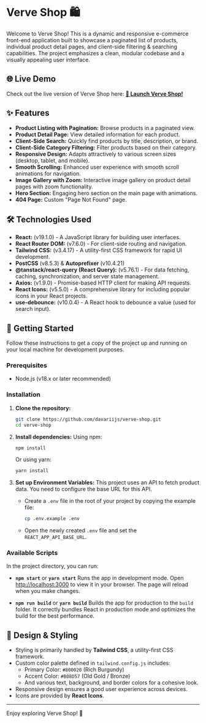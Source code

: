 # Verve Shop 🛍️

Welcome to Verve Shop! This is a dynamic and responsive e-commerce front-end application built to showcase a paginated list of products, individual product detail pages, and client-side filtering & searching capabilities. The project emphasizes a clean, modular codebase and a visually appealing user interface.

## 🌐 Live Demo

Check out the live version of Verve Shop here:
**[🚀 Launch Verve Shop!](https://verve-shop.netlify.app/)**

## ✨ Features

*   **Product Listing with Pagination:** Browse products in a paginated view.
*   **Product Detail Page:** View detailed information for each product.
*   **Client-Side Search:** Quickly find products by title, description, or brand.
*   **Client-Side Category Filtering:** Filter products based on their category.
*   **Responsive Design:** Adapts attractively to various screen sizes (desktop, tablet, and mobile).
*   **Smooth Scrolling:** Enhanced user experience with smooth scroll animations for navigation.
*   **Image Gallery with Zoom:** Interactive image gallery on product detail pages with zoom functionality.
*   **Hero Section:** Engaging hero section on the main page with animations.
*   **404 Page:** Custom "Page Not Found" page.

## 🛠️ Technologies Used

*   **React:** (v19.1.0) - A JavaScript library for building user interfaces.
*   **React Router DOM:** (v7.6.0) - For client-side routing and navigation.
*   **Tailwind CSS:** (v3.4.17) - A utility-first CSS framework for rapid UI development.
*   **PostCSS** (v8.5.3) & **Autoprefixer** (v10.4.21)
*   **@tanstack/react-query (React Query):** (v5.76.1) - For data fetching, caching, synchronization, and server state management.
*   **Axios:** (v1.9.0) - Promise-based HTTP client for making API requests.
*   **React Icons:** (v5.5.0) - A comprehensive library for including popular icons in your React projects.
*   **use-debounce:** (v10.0.4) - A React hook to debounce a value (used for search input).

## 🚀 Getting Started

Follow these instructions to get a copy of the project up and running on your local machine for development purposes.

### Prerequisites

*   Node.js (v18.x or later recommended)

### Installation

1.  **Clone the repository:**
    ```bash
    git clone https://github.com/davariijs/verve-shop.git
    cd verve-shop
    ```

2.  **Install dependencies:**
    Using npm:
    ```bash
    npm install
    ```
    Or using yarn:
    ```bash
    yarn install
    ```

3.  **Set up Environment Variables:**
    This project uses an API to fetch product data. You need to configure the base URL for this API.
    *   Create a `.env` file in the root of your project by copying the example file:
        ```bash
        cp .env.example .env
        ```
    *   Open the newly created `.env` file and set the `REACT_APP_API_BASE_URL`.

### Available Scripts

In the project directory, you can run:

*   **`npm start`** or **`yarn start`**
    Runs the app in development mode. Open [http://localhost:3000](http://localhost:3000) to view it in your browser. The page will reload when you make changes.

*   **`npm run build`** or **`yarn build`**
    Builds the app for production to the `build` folder. It correctly bundles React in production mode and optimizes the build for the best performance.


## 🎨 Design & Styling

*   Styling is primarily handled by **Tailwind CSS**, a utility-first CSS framework.
*   Custom color palette defined in `tailwind.config.js` includes:
    *   Primary Color: `#800020` (Rich Burgundy)
    *   Accent Color: `#B08D57` (Old Gold / Bronze)
    *   And various text, background, and border colors for a cohesive look.
*   Responsive design ensures a good user experience across devices.
*   Icons are provided by **React Icons**.


---

Enjoy exploring Verve Shop! 🌟